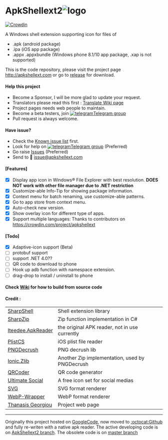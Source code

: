 # ApkShellext2![logo](https://github.com/kkguo/apkshellext/blob/ApkShellext2/ApkShellext2/Resources/Apkshellext_icons/apkshell_b64.png?raw=true)  
[![Crowdin](https://d322cqt584bo4o.cloudfront.net/apkshellext/localized.svg)](http://translate.apkshellext.com/)

A Windows shell extension supporting icon for files of
* .apk (android package)
* .ipa (iOS app package)
* .appx .appxbundle (Windows phone 8.1/10 app package, .xap is not supported)

This is the code repository, please visit the project page http://apkshellext.com or go to [release](https://github.com/kkguo/apkshellext/releases) for download.

#### Help this project
 * Become a Sponsor, I will be more glad to update your request.
 * Translators please read this first : [Translate Wiki page](https://github.com/kkguo/apkshellext/wiki/Translation-and-Multi-language-support#1-translate) 
 * Project pages needs web people to maintain.
 * Become a beta testers, join [![telegram](https://github.com/kkguo/apkshellext/blob/ApkShellext2/ApkShellext2/Resources/telegram_s.png)Telegram group](https://telegram.me/joinchat/BrcZsQAtOKWeA7ThTyq3Ug)
 * Pull request is always welcome.

#### Have issue?
 * Check the [Known issue list](https://github.com/kkguo/apkshellext/wiki/Known-issues-and-solution) first.
 * Look for help on [![telegram](https://github.com/kkguo/apkshellext/blob/ApkShellext2/ApkShellext2/Resources/telegram_s.png)Telegram group](https://telegram.me/joinchat/BrcZsQAtOKWeA7ThTyq3Ug) (Preferred)
  * Go raise [Issues](https://github.com/kkguo/apkshellext/issues) (Preferred)
  * Send to :email: issue@apkshellext.com

#### [Features]
 - [x] Display app icon in Windows:registered: File Explorer with best resolution. __DOES NOT work with other file manager due to .NET restriction__
 - [x] Customize-able Info-Tip for showing package information.
 - [x] Context menu for batch renaming, use customize-able patterns.
 - [x] Go to app store from context menu.
 - [x] Auto-check new version.
 - [x] Show overlay icon for different type of apps.
 - [x] Support multiple languages: Thanks to contributors on https://crowdin.com/project/apkshellext
    
#### [Todo]
 - [X] Adaptive-icon support (Beta)
 - [ ] protobuf support
 - [ ] support .NET 4.0??
 - [ ] QR code to download to phone
 - [ ] Hook up adb function with namespace extension.
 - [ ] drag-drop to install / uninstall to phone

#### Check [Wiki](https://github.com/kkguo/apkshellext/wiki) for how to build from source code

#### Credit :
|||
| --- | --- |
| [SharpShell](https://github.com/dwmkerr/sharpshell)                 | Shell extension library                        |
| [SharpZip](https://github.com/icsharpcode/SharpZipLib)              | Zip function implementation in C#              |
| [Iteedee.ApkReader](https://github.com/hylander0/Iteedee.ApkReader) | the original APK reader, not in use currently  |
| [PlistCS](https://github.com/animetrics/PlistCS)                    | iOS plist file reader                          |
| [PNGDecrush](https://github.com/MikeWeller/PNGDecrush)              | PNG decrush lib                                |
| [Ionic.Zlib](https://github.com/jstedfast/Ionic.Zlib)               | Another Zip implementation, used by PNGDecrush |
| [QRCoder](https://github.com/codebude/QRCoder)                      | QR code generator                              |
| [Ultimate Social](https://www.iconfinder.com/iconsets/ultimate-social) | A free icon set for social medias           |
| [SVG](https://github.com/vvvv/SVG)                                  | SVG format renderer                            |
| [WebP-Wrapper](https://github.com/JosePineiro/WebP-wrapper)         | WebP format renderer
| [Thanasis Georgiou](https://github.com/sakisds)                     | Project web page |
--------------
Originally this project hosted on [GoogleCode](code.google.com/p/apkshellext), now moved to [:octocat:Github](https://github.com/kkguo/apkshellext) and fully re-writen with a native apk reader. The active developing code is on [ApkShellext2 branch](https://github.com/kkguo/apkshellext/tree/ApkShellext2). The obsolete code is on [master branch](https://github.com/kkguo/apkshellext/tree/master)
